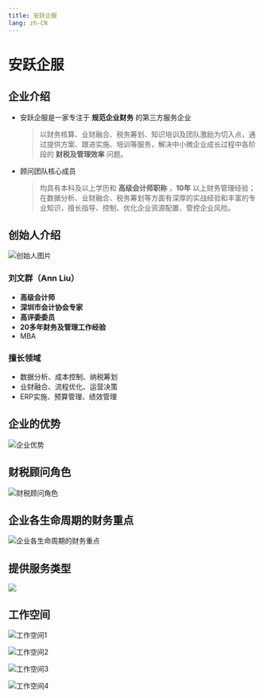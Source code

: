 ```yaml
---
title: 安跃企服
lang: zh-CN
---
```


# 安跃企服

## 企业介绍

- 安跃企服是一家专注于 **规范企业财务** 的第三方服务企业

    > 以财务核算、业财融合、税务筹划、知识培训及团队激励为切入点，通过提供方案、跟进实施、培训等服务，解决中小微企业成长过程中各阶段的 **财税及管理效率** 问题。

- 顾问团队核心成员

    > 均具有本科及以上学历和 **高级会计师职称** ，**10年** 以上财务管理经验；在数据分析、业财融合、税务筹划等方面有深厚的实战经验和丰富的专业知识，擅长指导、控制、优化企业资源配置、管控企业风险。

## 创始人介绍

<!-- <img  src="./image.png"  width="270" height = "380"  align = "right" /> -->
<!-- ![创始人图片](./image.png#pic_right =270x380) -->
![创始人图片](./image.png#pic_right)

### 刘文群（Ann Liu）

- **高级会计师**
- **深圳市会计协会专家**
- **高评委委员**
- **20多年财务及管理工作经验**
- MBA

### 擅长领域

- 数据分析、成本控制、纳税筹划
- 业财融合、流程优化、运营决策
- ERP实施、预算管理、绩效管理

## 企业的优势

![企业优势](image-1.png)

## 财税顾问角色

![财税顾问角色](image-2.png)

## 企业各生命周期的财务重点

![企业各生命周期的财务重点](image-3.png)

## 提供服务类型

![](image-4.png)

## 工作空间

![工作空间1](company-1.jpg)

![工作空间2](company-2.jpg)

![工作空间3](company-3.jpg)

![工作空间4](company-4.jpg)
